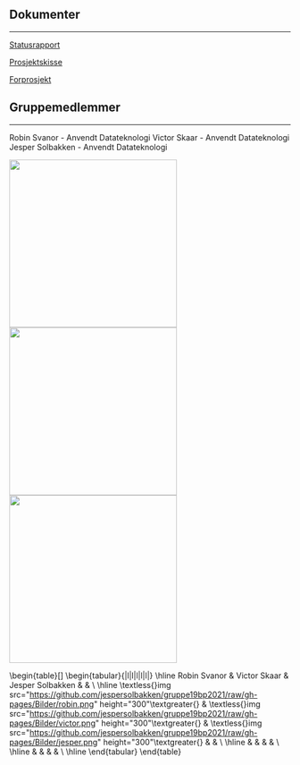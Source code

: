 
## Dokumenter

---

[Statusrapport](https://github.com/jespersolbakken/gruppe19bp2021/raw/gh-pages/Filer/Statusrapport.pdf)

[Prosjektskisse](https://github.com/jespersolbakken/gruppe19bp2021/raw/gh-pages/Filer/Prosjektskisse.pdf)

[Forprosjekt]()




## Gruppemedlemmer

---

Robin Svanor - Anvendt Datateknologi
Victor Skaar - Anvendt Datateknologi
Jesper Solbakken - Anvendt Datateknologi

<img src="https://github.com/jespersolbakken/gruppe19bp2021/raw/gh-pages/Bilder/robin.png" height="300">
<img src="https://github.com/jespersolbakken/gruppe19bp2021/raw/gh-pages/Bilder/victor.png" height="300">
<img src="https://github.com/jespersolbakken/gruppe19bp2021/raw/gh-pages/Bilder/jesper.png" height="300">


\begin{table}[]
\begin{tabular}{|l|l|l|l|l|}
\hline
Robin Svanor                                                                                                                    & Victor Skaar                                                                                                                     & Jesper Solbakken                                                                                                                 &  &  \\ \hline
\textless{}img src="https://github.com/jespersolbakken/gruppe19bp2021/raw/gh-pages/Bilder/robin.png" height="300"\textgreater{} & \textless{}img src="https://github.com/jespersolbakken/gruppe19bp2021/raw/gh-pages/Bilder/victor.png" height="300"\textgreater{} & \textless{}img src="https://github.com/jespersolbakken/gruppe19bp2021/raw/gh-pages/Bilder/jesper.png" height="300"\textgreater{} &  &  \\ \hline
                                                                                                                                &                                                                                                                                  &                                                                                                                                  &  &  \\ \hline
                                                                                                                                &                                                                                                                                  &                                                                                                                                  &  &  \\ \hline
\end{tabular}
\end{table}
